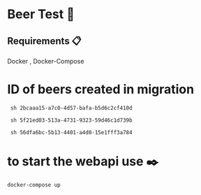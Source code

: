 # Beer Test 🚀


## Requirements 📋

Docker , Docker-Compose 

# ID of beers created in migration

``` sh 2bcaaa15-a7c0-4d57-bafa-b5d6c2cf410d```

``` sh 5f21ed03-513a-4731-9323-59d46c1d739b```

``` sh 56dfa6bc-5b13-4401-a4d0-15e1fff3a784```

# to start the webapi use  ✒️

``` sh
docker-compose up
```